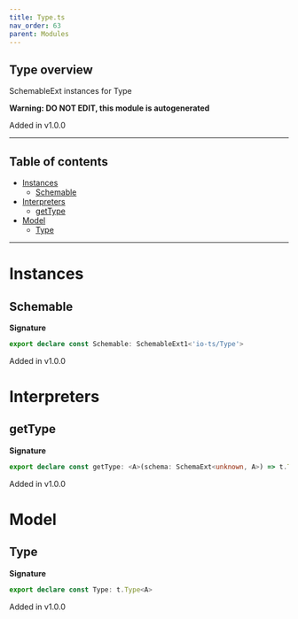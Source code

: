 ```yaml
---
title: Type.ts
nav_order: 63
parent: Modules
---
```


## Type overview

SchemableExt instances for Type

**Warning: DO NOT EDIT, this module is autogenerated**

Added in v1.0.0

---

<h2 class="text-delta">Table of contents</h2>

- [Instances](#instances)
  - [Schemable](#schemable)
- [Interpreters](#interpreters)
  - [getType](#gettype)
- [Model](#model)
  - [Type](#type)

---

# Instances

## Schemable

**Signature**

```ts
export declare const Schemable: SchemableExt1<'io-ts/Type'>
```

Added in v1.0.0

# Interpreters

## getType

**Signature**

```ts
export declare const getType: <A>(schema: SchemaExt<unknown, A>) => t.Type<A>
```

Added in v1.0.0

# Model

## Type

**Signature**

```ts
export declare const Type: t.Type<A>
```

Added in v1.0.0
